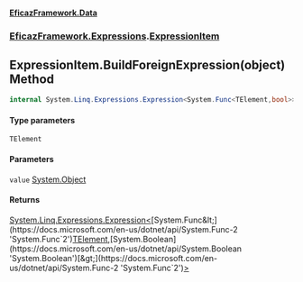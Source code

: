 #### [EficazFramework.Data](EficazFrameworkData.md 'EficazFramework Data')
### [EficazFramework.Expressions](EficazFrameworkData.md#EficazFramework.Expressions 'EficazFramework.Expressions').[ExpressionItem](EficazFramework.Expressions/ExpressionItem.md 'EficazFramework.Expressions.ExpressionItem')

## ExpressionItem.BuildForeignExpression<TElement>(object) Method

```csharp
internal System.Linq.Expressions.Expression<System.Func<TElement,bool>> BuildForeignExpression<TElement>(object value);
```
#### Type parameters

<a name='EficazFramework.Expressions.ExpressionItem.BuildForeignExpression_TElement_(object).TElement'></a>

`TElement`
#### Parameters

<a name='EficazFramework.Expressions.ExpressionItem.BuildForeignExpression_TElement_(object).value'></a>

`value` [System.Object](https://docs.microsoft.com/en-us/dotnet/api/System.Object 'System.Object')

#### Returns
[System.Linq.Expressions.Expression&lt;](https://docs.microsoft.com/en-us/dotnet/api/System.Linq.Expressions.Expression-1 'System.Linq.Expressions.Expression`1')[System.Func&lt;](https://docs.microsoft.com/en-us/dotnet/api/System.Func-2 'System.Func`2')[TElement](EficazFramework.Expressions/ExpressionItem/BuildForeignExpression_TElement_(object).md#EficazFramework.Expressions.ExpressionItem.BuildForeignExpression_TElement_(object).TElement 'EficazFramework.Expressions.ExpressionItem.BuildForeignExpression<TElement>(object).TElement')[,](https://docs.microsoft.com/en-us/dotnet/api/System.Func-2 'System.Func`2')[System.Boolean](https://docs.microsoft.com/en-us/dotnet/api/System.Boolean 'System.Boolean')[&gt;](https://docs.microsoft.com/en-us/dotnet/api/System.Func-2 'System.Func`2')[&gt;](https://docs.microsoft.com/en-us/dotnet/api/System.Linq.Expressions.Expression-1 'System.Linq.Expressions.Expression`1')